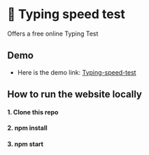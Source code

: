 #  :watermelon: Typing speed test
Offers a free online Typing Test
## Demo
- Here is the demo link: [Typing-speed-test](https://malburo-typing-test.web.app/)
## How to run the website locally
#### 1. Clone this repo
#### 2. npm install
#### 3. npm start
